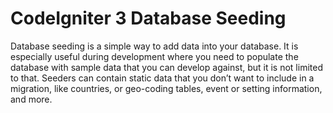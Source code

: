 # CodeIgniter 3 Database Seeding

Database seeding is a simple way to add data into your database. It is especially useful during development where you need to populate the database with sample data that you can develop against, but it is not limited to that. Seeders can contain static data that you don’t want to include in a migration, like countries, or geo-coding tables, event or setting information, and more.
